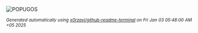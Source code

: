 <div align="justify">
<picture>
    <source media="(prefers-color-scheme: dark)" srcset="https://i.ibb.co/SvSNqLK/output-gif.gif">
    <source media="(prefers-color-scheme: light)" srcset="https://i.ibb.co/SvSNqLK/output-gif.gif">
    <img alt="POPUGOS" src="https://i.ibb.co/SvSNqLK/output-gif.gif">
</picture>

<sub><i>Generated automatically using [x0rzavi/github-readme-terminal](https://github.com/x0rzavi/github-readme-terminal) on Fri Jan 03 05:48:00 AM +05 2025</i></sub>
</div>